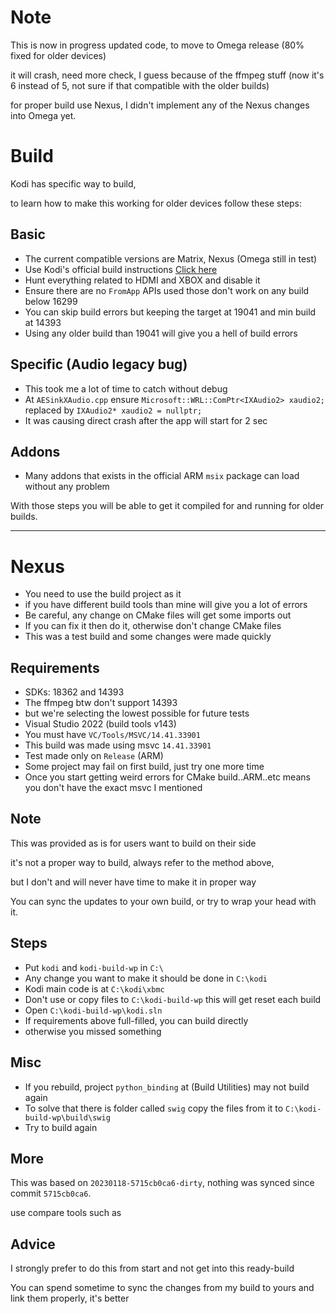 # Note

This is now in progress updated code, to move to Omega release (80% fixed for older devices)

it will crash, need more check, I guess because of the ffmpeg stuff (now it's 6 instead of 5, not sure if that compatible with the older builds)

for proper build use Nexus, I didn't implement any of the Nexus changes into Omega yet.

# Build

Kodi has specific way to build,

to learn how to make this working for older devices follow these steps:

## Basic
- The current compatible versions are Matrix, Nexus (Omega still in test)
- Use Kodi's official build instructions [Click here](https://github.com/xbmc/xbmc/blob/master/docs/README.Windows.md)
- Hunt everything related to HDMI and XBOX and disable it
- Ensure there are no `FromApp` APIs used those don't work on any build below 16299
- You can skip build errors but keeping the target at 19041 and min build at 14393
- Using any older build than 19041 will give you a hell of build errors

## Specific (Audio legacy bug)
- This took me a lot of time to catch without debug
- At `AESinkXAudio.cpp` ensure `Microsoft::WRL::ComPtr<IXAudio2> xaudio2;` replaced by `IXAudio2* xaudio2 = nullptr;`
- It was causing direct crash after the app will start for 2 sec

## Addons
- Many addons that exists in the official ARM `msix` package can load without any problem


With those steps you will be able to get it compiled for and running for older builds.

____


# Nexus

- You need to use the build project as it
- if you have different build tools than mine will give you a lot of errors
- Be careful, any change on CMake files will get some imports out
- If you can fix it then do it, otherwise don't change CMake files
- This was a test build and some changes were made quickly

## Requirements

- SDKs: 18362 and 14393
- The ffmpeg btw don't support 14393 
- but we're selecting the lowest possible for future tests
- Visual Studio 2022 (build tools v143)
- You must have `VC/Tools/MSVC/14.41.33901`
- This build was made using msvc `14.41.33901`
- Test made only on `Release` (ARM)
- Some project may fail on first build, just try one more time
- Once you start getting weird errors for CMake build..ARM..etc means you don't have the exact msvc I mentioned

## Note

This was provided as is for users want to build on their side

it's not a proper way to build, always refer to the method above, 

but I don't and will never have time to make it in proper way

You can sync the updates to your own build, or try to wrap your head with it.

## Steps

- Put `kodi` and `kodi-build-wp` in `C:\`
- Any change you want to make it should be done in `C:\kodi`
- Kodi main code is at `C:\kodi\xbmc`
- Don't use or copy files to `C:\kodi-build-wp` this will get reset each build
- Open `C:\kodi-build-wp\kodi.sln`
- If requirements above full-filled, you can build directly
- otherwise you missed something

## Misc

- If you rebuild, project `python_binding` at (Build Utilities) may not build again
- To solve that there is folder called `swig` copy the files from it to `C:\kodi-build-wp\build\swig`
- Try to build again

## More 

This was based on `20230118-5715cb0ca6-dirty`, nothing was synced since commit `5715cb0ca6`.

use compare tools such as 


## Advice

I strongly prefer to do this from start and not get into this ready-build

You can spend sometime to sync the changes from my build to yours and link them properly, it's better